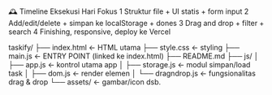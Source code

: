 🕰️ Timeline Eksekusi
Hari Fokus
1 Struktur file + UI statis + form input
2 Add/edit/delete + simpan ke localStorage + dones
3 Drag and drop + filter + search
4 Finishing, responsive, deploy ke Vercel

taskify/
├── index.html ← HTML utama
├── style.css ← styling
├── main.js ← ENTRY POINT (linked ke index.html)
├── README.md
├── js/
│ ├── app.js ← kontrol utama app
│ ├── storage.js ← modul simpan/load task
│ ├── dom.js ← render elemen
│ └── dragndrop.js ← fungsionalitas drag & drop
└── assets/ ← gambar/icon dsb.
